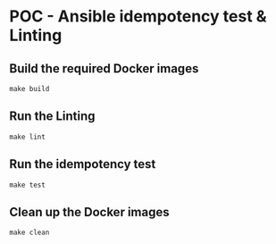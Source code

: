 # POC - Ansible idempotency test & Linting

## Build the required Docker images

`make build`

## Run the Linting

`make lint`

## Run the idempotency test

`make test`

## Clean up the Docker images

`make clean`

